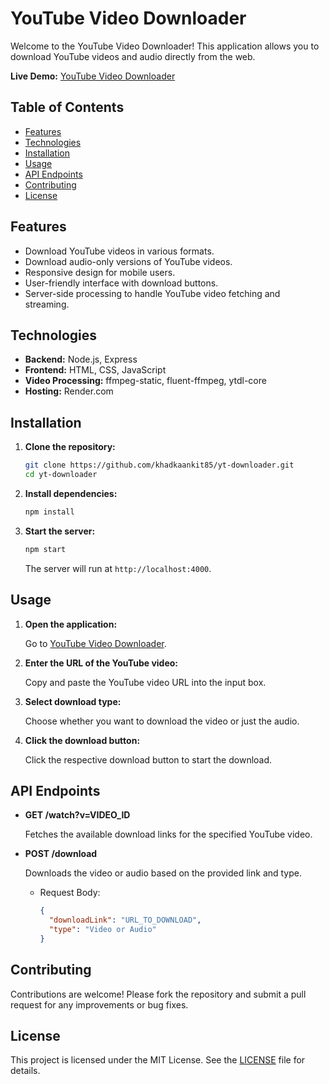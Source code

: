 # YouTube Video Downloader

Welcome to the YouTube Video Downloader! This application allows you to download YouTube videos and audio directly from the web.

**Live Demo:** [YouTube Video Downloader](https://yt-downloader-brbx.onrender.com)

## Table of Contents

- [Features](#features)
- [Technologies](#technologies)
- [Installation](#installation)
- [Usage](#usage)
- [API Endpoints](#api-endpoints)
- [Contributing](#contributing)
- [License](#license)

## Features

- Download YouTube videos in various formats.
- Download audio-only versions of YouTube videos.
- Responsive design for mobile users.
- User-friendly interface with download buttons.
- Server-side processing to handle YouTube video fetching and streaming.

## Technologies

- **Backend:** Node.js, Express
- **Frontend:** HTML, CSS, JavaScript
- **Video Processing:** ffmpeg-static, fluent-ffmpeg, ytdl-core
- **Hosting:** Render.com

## Installation

1. **Clone the repository:**

   ```bash
   git clone https://github.com/khadkaankit85/yt-downloader.git
   cd yt-downloader
   ```

2. **Install dependencies:**

   ```bash
   npm install
   ```

3. **Start the server:**

   ```bash
   npm start
   ```

   The server will run at `http://localhost:4000`.

## Usage

1. **Open the application:**

   Go to [YouTube Video Downloader](https://yt-downloader-brbx.onrender.com).

2. **Enter the URL of the YouTube video:**

   Copy and paste the YouTube video URL into the input box.

3. **Select download type:**

   Choose whether you want to download the video or just the audio.

4. **Click the download button:**

   Click the respective download button to start the download.

## API Endpoints

- **GET /watch?v=VIDEO_ID**

  Fetches the available download links for the specified YouTube video.

- **POST /download**

  Downloads the video or audio based on the provided link and type.

  - Request Body:

    ```json
    {
      "downloadLink": "URL_TO_DOWNLOAD",
      "type": "Video or Audio"
    }
    ```

## Contributing

Contributions are welcome! Please fork the repository and submit a pull request for any improvements or bug fixes.

## License

This project is licensed under the MIT License. See the [LICENSE](LICENSE) file for details.
